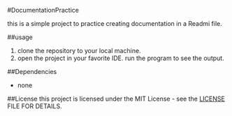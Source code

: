 #DocumentationPractice

this is a simple project to practice creating documentation in a Readmi file.

##usage
1. clone the repository to your local machine.
2. open the project in your favorite IDE.
run the program to see the output.

##Dependencies
- none

##License
this project is licensed under the MIT License - see the [LICENSE](LICENSE) FILE FOR DETAILS.
